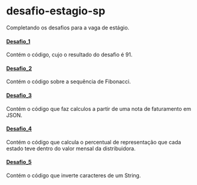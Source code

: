 # desafio-estagio-sp
Completando os desafios para a vaga de estágio.

#### [Desafio_1](https://github.com/Guxlhrm/desafio-estagio-sp/tree/main/desafio_1)
Contém o código, cujo o resultado do desafio é 91.

#### [Desafio_2](https://github.com/Guxlhrm/desafio-estagio-sp/tree/main/desafio_2)
Contém o código sobre a sequência de Fibonacci.

#### [Desafio_3](https://github.com/Guxlhrm/desafio-estagio-sp/tree/main/desafio_3/src/main/java)
Contém o código que faz calculos a partir de uma nota de faturamento em JSON.

#### [Desafio_4](https://github.com/Guxlhrm/desafio-estagio-sp/tree/main/desafio_4)
Contém o código que calcula o percentual de representação que cada estado teve dentro do valor mensal da distribuidora.

#### [Desafio_5](https://github.com/Guxlhrm/desafio-estagio-sp/tree/main/desafio_5)
Contém o código que inverte caracteres de um String.
